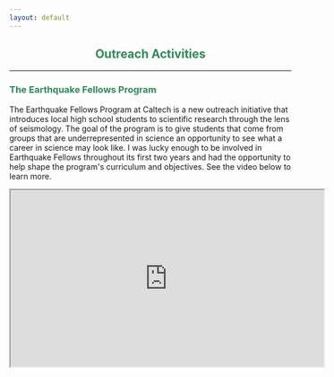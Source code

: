 ```yaml
---
layout: default
---
```


<h2 align="center" style="color:SeaGreen">
  Outreach Activities
</h2>

* * *

<h3 style="color:SeaGreen">
  The Earthquake Fellows Program
</h3>

The Earthquake Fellows Program at Caltech is a new outreach initiative that introduces local high school students to scientific research through the lens of seismology. The goal of the program is to give students that come from groups that are underrepresented in science an opportunity to see what a career in science may look like. I was lucky enough to be involved in Earthquake Fellows throughout its first two years and had the opportunity to help shape the program's curriculum and objectives. See the video below to learn more.

<iframe width="560" height="315"
src="https://www.youtube.com/embed/yyukfXZEOFI">
</iframe>
